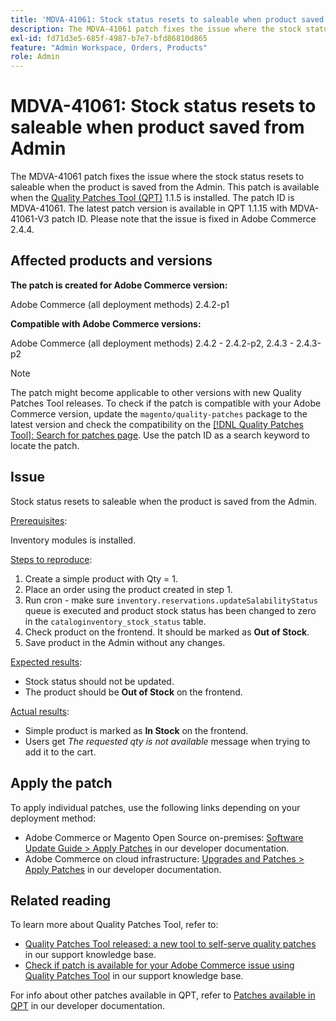 ```yaml
---
title: 'MDVA-41061: Stock status resets to saleable when product saved from Admin'
description: The MDVA-41061 patch fixes the issue where the stock status resets to saleable when the product is saved from the Admin. This patch is available when the [Quality Patches Tool (QPT)](https://devdocs.magento.com/guides/v2.4/comp-mgr/patching.html#mqp) 1.1.5 is installed. The patch ID is MDVA-41061. The latest patch version is available in QPT 1.1.15 with MDVA-41061-V3 patch ID. Please note that the issue is fixed in Adobe Commerce 2.4.4.
exl-id: fd71d3e5-685f-4987-b7e7-bfd86810d865
feature: "Admin Workspace, Orders, Products"
role: Admin
---
```

# MDVA-41061: Stock status resets to saleable when product saved from Admin

The MDVA-41061 patch fixes the issue where the stock status resets to saleable when the product is saved from the Admin. This patch is available when the [Quality Patches Tool (QPT)](https://devdocs.magento.com/guides/v2.4/comp-mgr/patching.html#mqp) 1.1.5 is installed. The patch ID is MDVA-41061. The latest patch version is available in QPT 1.1.15 with MDVA-41061-V3 patch ID. Please note that the issue is fixed in Adobe Commerce 2.4.4.

## Affected products and versions

**The patch is created for Adobe Commerce version:**

Adobe Commerce (all deployment methods) 2.4.2-p1

**Compatible with Adobe Commerce versions:**

Adobe Commerce (all deployment methods) 2.4.2 - 2.4.2-p2, 2.4.3 - 2.4.3-p2

>[!NOTE]
>
>The patch might become applicable to other versions with new Quality Patches Tool releases. To check if the patch is compatible with your Adobe Commerce version, update the `magento/quality-patches` package to the latest version and check the compatibility on the [[!DNL Quality Patches Tool]: Search for patches page](https://devdocs.magento.com/quality-patches/tool.html#patch-grid). Use the patch ID as a search keyword to locate the patch.

## Issue

Stock status resets to saleable when the product is saved from the Admin.

<u>Prerequisites</u>:

Inventory modules is installed.

<u>Steps to reproduce</u>:

1. Create a simple product with Qty = 1.
1. Place an order using the product created in step 1.
1. Run cron - make sure `inventory.reservations.updateSalabilityStatus` queue is executed and product stock status has been changed to zero in the `cataloginventory_stock_status` table.
1. Check product on the frontend. It should be marked as **Out of Stock**.
1. Save product in the Admin without any changes.

<u>Expected results</u>:

* Stock status should not be updated.
* The product should be **Out of Stock** on the frontend.

<u>Actual results</u>:

* Simple product is marked as **In Stock** on the frontend.
* Users get *The requested qty is not available* message when trying to add it to the cart.

## Apply the patch

To apply individual patches, use the following links depending on your deployment method:

* Adobe Commerce or Magento Open Source on-premises: [Software Update Guide > Apply Patches](https://devdocs.magento.com/guides/v2.4/comp-mgr/patching/mqp.html) in our developer documentation.
* Adobe Commerce on cloud infrastructure: [Upgrades and Patches > Apply Patches](https://devdocs.magento.com/cloud/project/project-patch.html) in our developer documentation.

## Related reading

To learn more about Quality Patches Tool, refer to:

* [Quality Patches Tool released: a new tool to self-serve quality patches](/help/announcements/adobe-commerce-announcements/magento-quality-patches-released-new-tool-to-self-serve-quality-patches.md) in our support knowledge base.
* [Check if patch is available for your Adobe Commerce issue using Quality Patches Tool](/help/support-tools/patches-available-in-qpt-tool/check-patch-for-magento-issue-with-magento-quality-patches.md) in our support knowledge base.

For info about other patches available in QPT, refer to [Patches available in QPT](https://devdocs.magento.com/quality-patches/tool.html#patch-grid) in our developer documentation.
